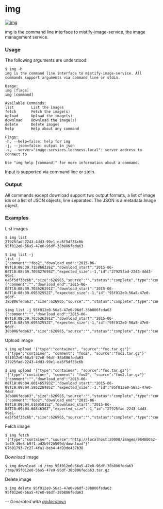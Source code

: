# img

[![img](https://godoc.org/github.com/mistifyio/lochness/cmd/img?status.png)](https://godoc.org/github.com/mistifyio/lochness/cmd/img)

img is the command line interface to mistify-image-service, the image management
service.


### Usage

The following arguments are understood

    $ img -h
    img is the command line interface to mistify-image-service. All commands support arguments via command line or stdin.

    Usage:
    img [flags]
    img [command]

    Available Commands:
    list        List the images
    fetch       Fetch the image(s)
    upload      Upload the image(s)
    download    Download the image(s)
    delete      Delete images
    help        Help about any command

    Flags:
    -h, --help=false: help for img
    -j, --json=false: output in json
    -s, --server="image.services.lochness.local": server address to connect to

    Use "img help [command]" for more information about a command.

Input is supported via command line or stdin.


### Output

All commands except download support two output formats, a list of image ids or
a list of JSON objects, line separated. The JSON is a metadata.Image object.


### Examples

List images

    $ img list
    27925fad-2243-4dd3-99e1-ea5f5df33c6b
    95f012e0-56a5-47e0-96df-38b806feda63

    $ img list -j
    list -j
    {"comment":"foo2","download_end":"2015-06-08T18:08:39.715868326Z","download_start":"2015-06-08T18:08:39.709827698Z","expected_size":-1,"id":"27925fad-2243-4dd3-99e1-ea5f5df33c6b","size":626965,"source":"","status":"complete","type":"container"}
    {"comment":"","download_end":"2015-06-08T18:08:39.703626291Z","download_start":"2015-06-08T18:08:39.69532952Z","expected_size":-1,"id":"95f012e0-56a5-47e0-96df-38b806feda63","size":626965,"source":"","status":"complete","type":"container"}

    $img list -j 95f012e0-56a5-47e0-96df-38b806feda63
    {"comment":"","download_end":"2015-06-08T18:08:39.703626291Z","download_start":"2015-06-08T18:08:39.69532952Z","expected_size":-1,"id":"95f012e0-56a5-47e0-96df-38b806feda63","size":626965,"source":"","status":"complete","type":"container"}

Upload image

    $ img upload '{"type":"container", "source":"foo.tar.gz"}' '{"type":"container", "comment": "foo2", "source":"foo2.tar.gz"}'
    95f012e0-56a5-47e0-96df-38b806feda63
    27925fad-2243-4dd3-99e1-ea5f5df33c6b

    $ img upload '{"type":"container", "source":"foo.tar.gz"}' '{"type":"container", "comment": "foo2", "source":"foo2.tar.gz"}'
    {"comment":"","download_end":"2015-06-08T18:09:04.601465793Z","download_start":"2015-06-08T18:09:04.595228495Z","expected_size":-1,"id":"95f012e0-56a5-47e0-96df-38b806feda63","size":626965,"source":"","status":"complete","type":"container"}
    {"comment":"foo2","download_end":"2015-06-08T18:09:04.61605015Z","download_start":"2015-06-08T18:09:04.6084636Z","expected_size":-1,"id":"27925fad-2243-4dd3-99e1-ea5f5df33c6b","size":626965,"source":"","status":"complete","type":"container"}

Fetch image

    $ img fetch '{"type":"container","source":"http://localhost:20000/images/9848b0a2-1e49-49e3-b9f1-ad2b9f2b509d/download"}'
    67601793-7c27-4fa1-beb4-4d93de437b38

Download image

    $ img download -d /tmp 95f012e0-56a5-47e0-96df-38b806feda63
    /tmp/95f012e0-56a5-47e0-96df-38b806feda63.tar.gz

Delete image

    $ img delete 95f012e0-56a5-47e0-96df-38b806feda63
    95f012e0-56a5-47e0-96df-38b806feda63


--
*Generated with [godocdown](https://github.com/robertkrimen/godocdown)*
